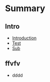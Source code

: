 # Summary

## Intro

* [Introduction](README.md)
* [Test](test.md)
* [Sub](sub.md)

## ffvfv

* dddd

